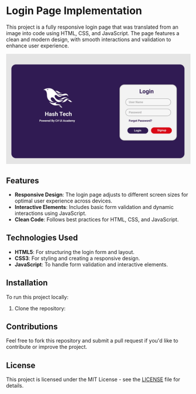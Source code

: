 # Login Page Implementation

This project is a fully responsive login page that was translated from an image into code using HTML, CSS, and JavaScript. The page features a clean and modern design, with smooth interactions and validation to enhance user experience.

![Login Page Preview](./assets/loginup-page.jpeg)

## Features

- **Responsive Design**: The login page adjusts to different screen sizes for optimal user experience across devices.
- **Interactive Elements**: Includes basic form validation and dynamic interactions using JavaScript.
- **Clean Code**: Follows best practices for HTML, CSS, and JavaScript.

## Technologies Used

- **HTML5**: For structuring the login form and layout.
- **CSS3**: For styling and creating a responsive design.
- **JavaScript**: To handle form validation and interactive elements.

## Installation

To run this project locally:

1. Clone the repository:

## Contributions

Feel free to fork this repository and submit a pull request if you'd like to contribute or improve the project.

## License

This project is licensed under the MIT License - see the [LICENSE](LICENSE) file for details.
